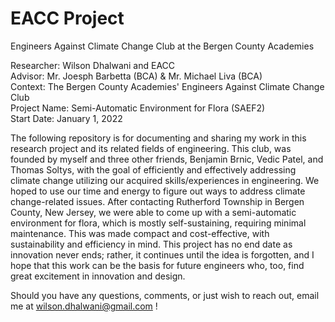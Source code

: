 # EACC Project
Engineers Against Climate Change Club at the Bergen County Academies

Researcher: Wilson Dhalwani and EACC <br />
Advisor: Mr. Joesph Barbetta (BCA) & Mr. Michael Liva (BCA) <br />
Context: The Bergen County Academies' Engineers Against Climate Change Club <br />
Project Name: Semi-Automatic Environment for Flora (SAEF2) <br />
Start Date: January 1, 2022 <br />

The following repository is for documenting and sharing my work in this research project and its related fields of engineering. This club, was founded by myself and three other friends, Benjamin Brnic, Vedic Patel, and Thomas Soltys, with the goal of efficiently and effectively addressing climate change utilizing our acquired skills/experiences in engineering. We hoped to use our time and energy to figure out ways to address climate change-related issues. After contacting Rutherford Township in Bergen County, New Jersey, we were able to come up with a semi-automatic environment for flora, which is mostly self-sustaining, requiring minimal maintenance. This was made compact and cost-effective, with sustainability and efficiency in mind. This project has no end date as innovation never ends; rather, it continues until the idea is forgotten, and I hope that this work can be the basis for future engineers who, too, find great excitement in innovation and design. <br />

Should you have any questions, comments, or just wish to reach out, email me at wilson.dhalwani@gmail.com !
